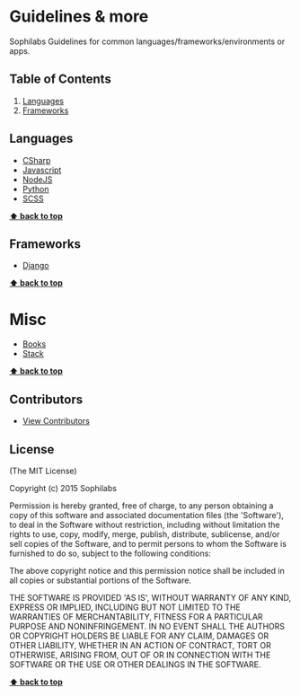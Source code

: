 # Guidelines & more

Sophilabs Guidelines for common languages/frameworks/environments or apps.

## Table of Contents

1. [Languages](#languages)
1. [Frameworks](#frameworks)

## Languages

* [CSharp](./csharp)
* [Javascript](./javascript)
* [NodeJS](./nodejs)
* [Python](./python)
* [SCSS](./scss)

**[⬆ back to top](#table-of-contents)**

## Frameworks

* [Django](./django)

**[⬆ back to top](#table-of-contents)**

# Misc

* [Books](./books.md)
* [Stack](./stack.md)

**[⬆ back to top](#table-of-contents)**

## Contributors

- [View Contributors](https://github.com/sophilabs/guidelines/graphs/contributors)


## License

(The MIT License)

Copyright (c) 2015 Sophilabs

Permission is hereby granted, free of charge, to any person obtaining
a copy of this software and associated documentation files (the
'Software'), to deal in the Software without restriction, including
without limitation the rights to use, copy, modify, merge, publish,
distribute, sublicense, and/or sell copies of the Software, and to
permit persons to whom the Software is furnished to do so, subject to
the following conditions:

The above copyright notice and this permission notice shall be
included in all copies or substantial portions of the Software.

THE SOFTWARE IS PROVIDED 'AS IS', WITHOUT WARRANTY OF ANY KIND,
EXPRESS OR IMPLIED, INCLUDING BUT NOT LIMITED TO THE WARRANTIES OF
MERCHANTABILITY, FITNESS FOR A PARTICULAR PURPOSE AND NONINFRINGEMENT.
IN NO EVENT SHALL THE AUTHORS OR COPYRIGHT HOLDERS BE LIABLE FOR ANY
CLAIM, DAMAGES OR OTHER LIABILITY, WHETHER IN AN ACTION OF CONTRACT,
TORT OR OTHERWISE, ARISING FROM, OUT OF OR IN CONNECTION WITH THE
SOFTWARE OR THE USE OR OTHER DEALINGS IN THE SOFTWARE.

**[⬆ back to top](#table-of-contents)**
